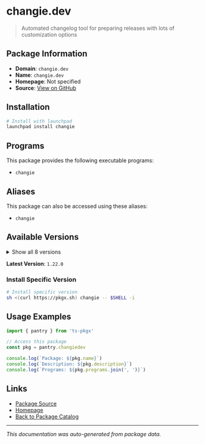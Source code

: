 # changie.dev

> Automated changelog tool for preparing releases with lots of customization options

## Package Information

- **Domain**: `changie.dev`
- **Name**: `changie.dev`
- **Homepage**: Not specified
- **Source**: [View on GitHub](https://github.com/pkgxdev/pantry/tree/main/projects/changie.dev/package.yml)

## Installation

```bash
# Install with launchpad
launchpad install changie
```

## Programs

This package provides the following executable programs:

- `changie`

## Aliases

This package can also be accessed using these aliases:

- `changie`

## Available Versions

<details>
<summary>Show all 8 versions</summary>

- `1.22.0`, `1.21.1`, `1.21.0`, `1.20.1`, `1.20.0`
- `1.19.1`, `1.19.0`, `1.18.0`

</details>

**Latest Version**: `1.22.0`

### Install Specific Version

```bash
# Install specific version
sh <(curl https://pkgx.sh) changie -- $SHELL -i
```

## Usage Examples

```typescript
import { pantry } from 'ts-pkgx'

// Access this package
const pkg = pantry.changiedev

console.log(`Package: ${pkg.name}`)
console.log(`Description: ${pkg.description}`)
console.log(`Programs: ${pkg.programs.join(', ')}`)
```

## Links

- [Package Source](https://github.com/pkgxdev/pantry/tree/main/projects/changie.dev/package.yml)
- [Homepage](#)
- [Back to Package Catalog](../package-catalog.md)

---

*This documentation was auto-generated from package data.*
